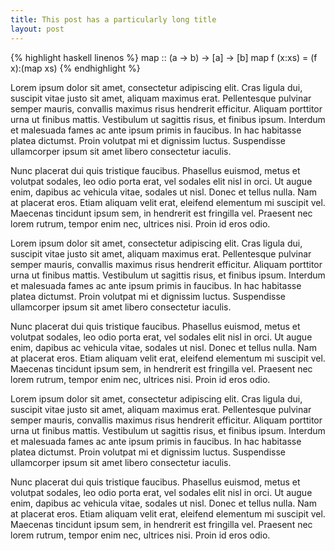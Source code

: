 ```yaml
---
title: This post has a particularly long title
layout: post
---
```


{% highlight haskell linenos %}
map :: (a -> b) -> [a] -> [b]
map f (x:xs) = (f x):(map xs)
{% endhighlight %}

Lorem ipsum dolor sit amet, consectetur adipiscing elit. Cras ligula dui, suscipit vitae justo sit amet, aliquam maximus erat. Pellentesque pulvinar semper mauris, convallis maximus risus hendrerit efficitur. Aliquam porttitor urna ut finibus mattis. Vestibulum ut sagittis risus, et finibus ipsum. Interdum et malesuada fames ac ante ipsum primis in faucibus. In hac habitasse platea dictumst. Proin volutpat mi et dignissim luctus. Suspendisse ullamcorper ipsum sit amet libero consectetur iaculis.

Nunc placerat dui quis tristique faucibus. Phasellus euismod, metus et volutpat sodales, leo odio porta erat, vel sodales elit nisl in orci. Ut augue enim, dapibus ac vehicula vitae, sodales ut nisl. Donec et tellus nulla. Nam at placerat eros. Etiam aliquam velit erat, eleifend elementum mi suscipit vel. Maecenas tincidunt ipsum sem, in hendrerit est fringilla vel. Praesent nec lorem rutrum, tempor enim nec, ultrices nisi. Proin id eros odio.

Lorem ipsum dolor sit amet, consectetur adipiscing elit. Cras ligula dui, suscipit vitae justo sit amet, aliquam maximus erat. Pellentesque pulvinar semper mauris, convallis maximus risus hendrerit efficitur. Aliquam porttitor urna ut finibus mattis. Vestibulum ut sagittis risus, et finibus ipsum. Interdum et malesuada fames ac ante ipsum primis in faucibus. In hac habitasse platea dictumst. Proin volutpat mi et dignissim luctus. Suspendisse ullamcorper ipsum sit amet libero consectetur iaculis.

Nunc placerat dui quis tristique faucibus. Phasellus euismod, metus et volutpat sodales, leo odio porta erat, vel sodales elit nisl in orci. Ut augue enim, dapibus ac vehicula vitae, sodales ut nisl. Donec et tellus nulla. Nam at placerat eros. Etiam aliquam velit erat, eleifend elementum mi suscipit vel. Maecenas tincidunt ipsum sem, in hendrerit est fringilla vel. Praesent nec lorem rutrum, tempor enim nec, ultrices nisi. Proin id eros odio.

Lorem ipsum dolor sit amet, consectetur adipiscing elit. Cras ligula dui, suscipit vitae justo sit amet, aliquam maximus erat. Pellentesque pulvinar semper mauris, convallis maximus risus hendrerit efficitur. Aliquam porttitor urna ut finibus mattis. Vestibulum ut sagittis risus, et finibus ipsum. Interdum et malesuada fames ac ante ipsum primis in faucibus. In hac habitasse platea dictumst. Proin volutpat mi et dignissim luctus. Suspendisse ullamcorper ipsum sit amet libero consectetur iaculis.

Nunc placerat dui quis tristique faucibus. Phasellus euismod, metus et volutpat sodales, leo odio porta erat, vel sodales elit nisl in orci. Ut augue enim, dapibus ac vehicula vitae, sodales ut nisl. Donec et tellus nulla. Nam at placerat eros. Etiam aliquam velit erat, eleifend elementum mi suscipit vel. Maecenas tincidunt ipsum sem, in hendrerit est fringilla vel. Praesent nec lorem rutrum, tempor enim nec, ultrices nisi. Proin id eros odio.

